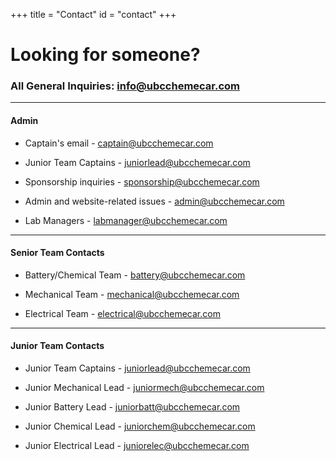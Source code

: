 +++
title = "Contact"
id = "contact"
+++

# Looking for someone?

### All General Inquiries: [info@ubcchemecar.com](mailto:info@ubcchemecar.com)

---

#### Admin 

* Captain's email - [captain@ubcchemecar.com](mailto:captain@ubcchemecar.com)

* Junior Team Captains - [juniorlead@ubcchemecar.com](mailto:juniorlead@ubcchemecar.com)

* Sponsorship inquiries - [sponsorship@ubcchemecar.com](mailto:sponsorship@ubcchemecar.com)

* Admin and website-related issues - [admin@ubcchemecar.com](mailto:admin@ubcchemecar.com)

* Lab Managers - [labmanager@ubcchemecar.com](mailto:labmanager@ubcchemecar.com)  

---

#### Senior Team Contacts 

* Battery/Chemical Team - [battery@ubcchemecar.com](mailto:battery@ubcchemecar.com)

* Mechanical Team - [mechanical@ubcchemecar.com](mailto:mechanical@ubcchemecar.com)

* Electrical Team - [electrical@ubcchemecar.com](mailto:mechanical@ubcchemecar.com)

---


#### Junior Team Contacts

* Junior Team Captains - [juniorlead@ubcchemecar.com](mailto:juniorlead@ubcchemecar.com)

* Junior Mechanical Lead - [juniormech@ubcchemecar.com](mailto:juniormech@ubcchemecar.com)

* Junior Battery Lead - [juniorbatt@ubcchemecar.com](mailto:juniorbatt@ubcchemecar.com)

* Junior Chemical Lead - [juniorchem@ubcchemecar.com](mailto:juniorchem@ubcchemecar.com)

* Junior Electrical Lead - [juniorelec@ubcchemecar.com](mailto:juniorelec@ubcchemecar.com)